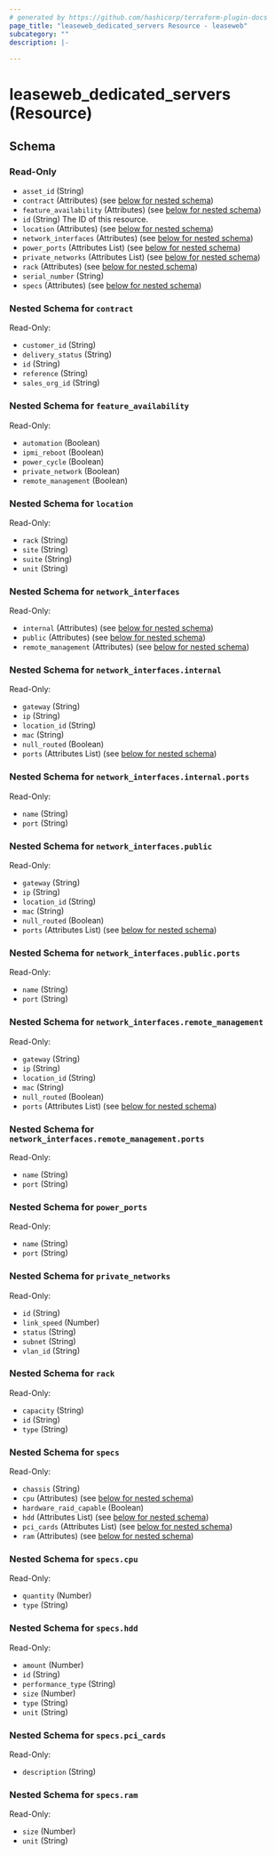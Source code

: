 ```yaml
---
# generated by https://github.com/hashicorp/terraform-plugin-docs
page_title: "leaseweb_dedicated_servers Resource - leaseweb"
subcategory: ""
description: |-
  
---
```


# leaseweb_dedicated_servers (Resource)





<!-- schema generated by tfplugindocs -->
## Schema

### Read-Only

- `asset_id` (String)
- `contract` (Attributes) (see [below for nested schema](#nestedatt--contract))
- `feature_availability` (Attributes) (see [below for nested schema](#nestedatt--feature_availability))
- `id` (String) The ID of this resource.
- `location` (Attributes) (see [below for nested schema](#nestedatt--location))
- `network_interfaces` (Attributes) (see [below for nested schema](#nestedatt--network_interfaces))
- `power_ports` (Attributes List) (see [below for nested schema](#nestedatt--power_ports))
- `private_networks` (Attributes List) (see [below for nested schema](#nestedatt--private_networks))
- `rack` (Attributes) (see [below for nested schema](#nestedatt--rack))
- `serial_number` (String)
- `specs` (Attributes) (see [below for nested schema](#nestedatt--specs))

<a id="nestedatt--contract"></a>
### Nested Schema for `contract`

Read-Only:

- `customer_id` (String)
- `delivery_status` (String)
- `id` (String)
- `reference` (String)
- `sales_org_id` (String)


<a id="nestedatt--feature_availability"></a>
### Nested Schema for `feature_availability`

Read-Only:

- `automation` (Boolean)
- `ipmi_reboot` (Boolean)
- `power_cycle` (Boolean)
- `private_network` (Boolean)
- `remote_management` (Boolean)


<a id="nestedatt--location"></a>
### Nested Schema for `location`

Read-Only:

- `rack` (String)
- `site` (String)
- `suite` (String)
- `unit` (String)


<a id="nestedatt--network_interfaces"></a>
### Nested Schema for `network_interfaces`

Read-Only:

- `internal` (Attributes) (see [below for nested schema](#nestedatt--network_interfaces--internal))
- `public` (Attributes) (see [below for nested schema](#nestedatt--network_interfaces--public))
- `remote_management` (Attributes) (see [below for nested schema](#nestedatt--network_interfaces--remote_management))

<a id="nestedatt--network_interfaces--internal"></a>
### Nested Schema for `network_interfaces.internal`

Read-Only:

- `gateway` (String)
- `ip` (String)
- `location_id` (String)
- `mac` (String)
- `null_routed` (Boolean)
- `ports` (Attributes List) (see [below for nested schema](#nestedatt--network_interfaces--internal--ports))

<a id="nestedatt--network_interfaces--internal--ports"></a>
### Nested Schema for `network_interfaces.internal.ports`

Read-Only:

- `name` (String)
- `port` (String)



<a id="nestedatt--network_interfaces--public"></a>
### Nested Schema for `network_interfaces.public`

Read-Only:

- `gateway` (String)
- `ip` (String)
- `location_id` (String)
- `mac` (String)
- `null_routed` (Boolean)
- `ports` (Attributes List) (see [below for nested schema](#nestedatt--network_interfaces--public--ports))

<a id="nestedatt--network_interfaces--public--ports"></a>
### Nested Schema for `network_interfaces.public.ports`

Read-Only:

- `name` (String)
- `port` (String)



<a id="nestedatt--network_interfaces--remote_management"></a>
### Nested Schema for `network_interfaces.remote_management`

Read-Only:

- `gateway` (String)
- `ip` (String)
- `location_id` (String)
- `mac` (String)
- `null_routed` (Boolean)
- `ports` (Attributes List) (see [below for nested schema](#nestedatt--network_interfaces--remote_management--ports))

<a id="nestedatt--network_interfaces--remote_management--ports"></a>
### Nested Schema for `network_interfaces.remote_management.ports`

Read-Only:

- `name` (String)
- `port` (String)




<a id="nestedatt--power_ports"></a>
### Nested Schema for `power_ports`

Read-Only:

- `name` (String)
- `port` (String)


<a id="nestedatt--private_networks"></a>
### Nested Schema for `private_networks`

Read-Only:

- `id` (String)
- `link_speed` (Number)
- `status` (String)
- `subnet` (String)
- `vlan_id` (String)


<a id="nestedatt--rack"></a>
### Nested Schema for `rack`

Read-Only:

- `capacity` (String)
- `id` (String)
- `type` (String)


<a id="nestedatt--specs"></a>
### Nested Schema for `specs`

Read-Only:

- `chassis` (String)
- `cpu` (Attributes) (see [below for nested schema](#nestedatt--specs--cpu))
- `hardware_raid_capable` (Boolean)
- `hdd` (Attributes List) (see [below for nested schema](#nestedatt--specs--hdd))
- `pci_cards` (Attributes List) (see [below for nested schema](#nestedatt--specs--pci_cards))
- `ram` (Attributes) (see [below for nested schema](#nestedatt--specs--ram))

<a id="nestedatt--specs--cpu"></a>
### Nested Schema for `specs.cpu`

Read-Only:

- `quantity` (Number)
- `type` (String)


<a id="nestedatt--specs--hdd"></a>
### Nested Schema for `specs.hdd`

Read-Only:

- `amount` (Number)
- `id` (String)
- `performance_type` (String)
- `size` (Number)
- `type` (String)
- `unit` (String)


<a id="nestedatt--specs--pci_cards"></a>
### Nested Schema for `specs.pci_cards`

Read-Only:

- `description` (String)


<a id="nestedatt--specs--ram"></a>
### Nested Schema for `specs.ram`

Read-Only:

- `size` (Number)
- `unit` (String)
